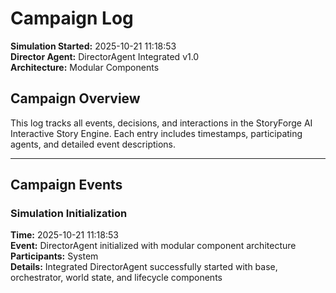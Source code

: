 # Campaign Log

**Simulation Started:** 2025-10-21 11:18:53  
**Director Agent:** DirectorAgent Integrated v1.0  
**Architecture:** Modular Components  

## Campaign Overview

This log tracks all events, decisions, and interactions in the StoryForge AI Interactive Story Engine.
Each entry includes timestamps, participating agents, and detailed event descriptions.

---

## Campaign Events

### Simulation Initialization
**Time:** 2025-10-21 11:18:53  
**Event:** DirectorAgent initialized with modular component architecture  
**Participants:** System  
**Details:** Integrated DirectorAgent successfully started with base, orchestrator, world state, and lifecycle components

